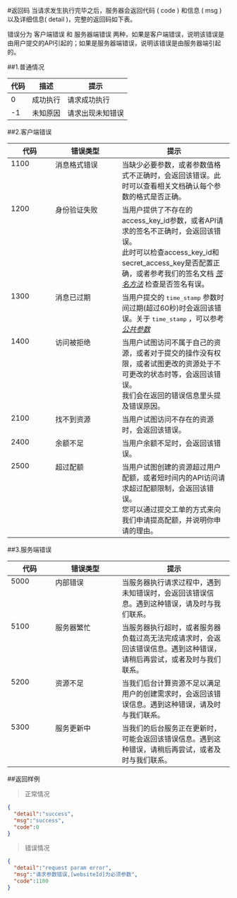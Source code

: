 #返回码
当请求发生执行完毕之后，服务器会返回代码 ( code ) 和信息 ( msg ) 以及详细信息( detail )，完整的返回码如下表。

错误分为 客户端错误 和 服务器端错误 两种，如果是客户端错误，说明该错误是由用户提交的API引起的；如果是服务器端错误，说明该错误是由服务器端引起的。

##1.普通情况

代码 | 描述 | 提示
---- |-----| -----
0 | 成功执行 | 请求成功执行
-1 | 未知原因 | 请求出现未知错误


##2.客户端错误

<table>
<colgroup>
<col width="20%">
<col width="30%">
<col width="50%">
</colgroup>
<thead valign="bottom">
<tr class="row-odd"><th class="head">代码</th>
<th class="head">错误类型</th>
<th class="head">提示</th>
</tr>
</thead>
<tbody valign="top">
<tr class="row-even"><td>1100</td>
<td>消息格式错误</td>
<td>当缺少必要参数，或者参数值格式不正确时，会返回该错误。此时可以查看相关文档确认每个参数的格式是否正确。</td>
</tr>
<tr class="row-odd"><td>1200</td>
<td>身份验证失败</td>
<td><div class="first last line-block">
<div class="line">当用户提供了不存在的access_key_id参数，或者API请求的签名不正确时，会返回该错误。</div>
<div class="line">此时可以检查access_key_id和secret_access_key是否配置正确，或者参考我们的签名文档 <a class="reference internal" href="#签名方法"><em>签名方法</em></a> 检查是否签名有误。</div>
</div>
</td>
</tr>
<tr class="row-even"><td>1300</td>
<td>消息已过期</td>
<td>当用户提交的 <tt class="docutils literal"><span class="pre">time_stamp</span></tt> 参数时间过期(超过60秒)时会返回该错误。关于
<tt class="docutils literal"><span class="pre">time_stamp</span></tt> ，可以参考 <a class="reference internal" href="#公共参数"><em>公共参数</em></a></td>
</tr>
<tr class="row-odd"><td>1400</td>
<td>访问被拒绝</td>
<td><div class="first last line-block">
<div class="line">当用户试图访问不属于自己的资源，或者对于提交的操作没有权限，或者试图更改的资源处于不可更改的状态时等，会返回该错误。</div>
<div class="line">我们会在返回的错误信息里头提及错误原因。</div>
</div>
</td>
</tr>
<tr class="row-even"><td>2100</td>
<td>找不到资源</td>
<td>当用户试图访问不存在的资源时，会返回该错误。</td>
</tr>
<tr class="row-odd"><td>2400</td>
<td>余额不足</td>
<td>当用户余额不足时，会返回该错误。</td>
</tr>
<tr class="row-even"><td>2500</td>
<td>超过配额</td>
<td><div class="first last line-block">
<div class="line">当用户试图创建的资源超过用户配额，或者短时间内的API访问请求超过配额限制，会返回该错误。</div>
<div class="line">您可以通过提交工单的方式来向我们申请提高配额，并说明你申请的理由。</div>
</div>
</td>
</tr>
</tbody>
</table>

##3.服务端错误

<table>
<colgroup>
<col width="20%">
<col width="30%">
<col width="50%">
</colgroup>
<thead valign="bottom">
<tr class="row-odd"><th class="head">代码</th>
<th class="head">错误类型</th>
<th class="head">提示</th>
</tr>
</thead>
<tbody valign="top">
<tr class="row-even"><td>5000</td>
<td>内部错误</td>
<td>当服务器执行请求过程中，遇到未知错误时，会返回该错误信息。遇到这种错误，请及时与我们联系。</td>
</tr>
<tr class="row-odd"><td>5100</td>
<td>服务器繁忙</td>
<td>当服务器执行超时，或者服务器负载过高无法完成请求时，会返回该错误信息。遇到这种错误，请稍后再尝试，或者及时与我们联系。</td>
</tr>
<tr class="row-even"><td>5200</td>
<td>资源不足</td>
<td>当我们后台计算资源不足以满足用户的创建需求时，会返回该错误信息。遇到这种错误，请及时与我们联系。</td>
</tr>
<tr class="row-odd"><td>5300</td>
<td>服务更新中</td>
<td>当我们的后台服务正在更新时，可能会返回该错误信息。遇到这种错误，请稍后再尝试，或者及时与我们联系。</td>
</tr>
</tbody>
</table>

##返回样例

> 正常情况

````json
{
  "detail":"success",
  "msg":"success",
  "code":0
}
````
> 错误情况

````json
{
  "detail":"request param error",
  "msg":"请求参数错误,[websiteId]为必须参数",
  "code":1100
}
````
